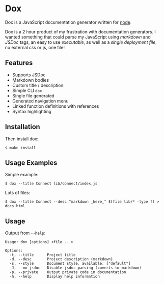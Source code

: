 # Dox

 Dox is a JavaScript documentation generator written for [node](http://nodejs.org).

 Dox is a 2 hour product of my frustration with documentation generators. I wanted
 something that could parse my JavaScript using _markdown_ and _JSDoc_ tags, an easy
 to use _executable_, as well as a _single deployment file_, no external css or js, one file!

## Features

  * Supports JSDoc
  * Markdown bodies
  * Custom title / description
  * Simple CLI `dox`
  * Single file generated
  * Generated navigation menu
  * Linked function definitions with references
  * Syntax highlighting

## Installation

Then install dox:

    $ make install

## Usage Examples

Simple example:

    $ dox --title Connect lib/connect/index.js

Lots of files:

    $ dox --title Connect --desc "markdown _here_" $(file lib/* -type f) > docs.html

## Usage

Output from `--help`:

    Usage: dox [options] <file ...>

	Options:
	  -t, --title      Project title
	  -d, --desc       Project description (markdown)
	  -s, --style      Document style, available: ["default"]
	  -J, --no-jsdoc   Disable jsdoc parsing (coverts to markdown)
	  -p, --private    Output private code in documentation
	  -h, --help       Display help information


